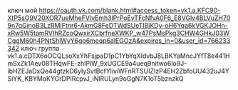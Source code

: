 ключ мой https://oauth.vk.com/blank.html#access_token=vk1.a.KFC90-XtP5sO9V20XOR7ueMheFVlvEmh3lPrPoEyTFcNfvA0F6_E8VGlv4BLVuZH709n7qGinoB3LzRMIFtnr6-AkmG8FeDTWdSUeTIBjKDy-oH6Yqa6kVGKJOHn-xRw5W5tamRVIhRZcoQwxirXCbrfneXWKP_w47PsMsPkg3CHW4GHkJ03WCggM60h4PNtShlWyY6go6meqp6alEGOzA&expires_in=0&user_id=766233342
ключ группа
vk1.a.cDTX6oOCQLsoXxYhFsjpaD1pC1YbYqXIdvbJ8LBKYaMncJYfT8e441HmSxZk1Aev08THqwFE-zhlPlW_9xUGCE9a4ueq9nitwo6lo9J-ibHZEJaDxQe44gtzkD6yIySvtBcfYliviWFnRTSUIZIzP4EH2ZbfoUU432uJ4YSiYK_KBYMoKYGrDPIRcpvJ_iNlRULyn9oGgN7K1oT5bznzkQ